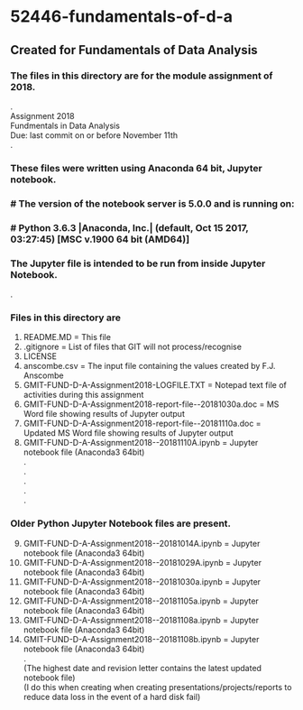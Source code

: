 # 52446-fundamentals-of-d-a
## Created for Fundamentals of Data Analysis

### The files in this directory are for the module assignment of 2018.
.  
Assignment 2018   
Fundmentals in Data Analysis   
Due: last commit on or before November 11th   
.   
### These files were written using Anaconda 64 bit, Jupyter notebook.
### # The version of the notebook server is 5.0.0 and is running on:
### # Python 3.6.3 |Anaconda, Inc.| (default, Oct 15 2017, 03:27:45) [MSC v.1900 64 bit (AMD64)]
### The Jupyter file is intended to be run from inside Jupyter Notebook.  
.   
###  Files in this directory are
 1. README.MD   = This file  
 2. .gitignore  = List of files that GIT will not process/recognise  
 3. LICENSE  
 4. anscombe.csv = The input file containing the values created by F.J. Anscombe  
 5. GMIT-FUND-D-A-Assignment2018-LOGFILE.TXT = Notepad text file of activities during this assignment
 6. GMIT-FUND-D-A-Assignment2018-report-file--20181030a.doc = MS Word file showing results of Jupyter output  
 7. GMIT-FUND-D-A-Assignment2018-report-file--20181110a.doc = Updated MS Word file showing results of Jupyter output  
 8. GMIT-FUND-D-A-Assignment2018--20181110A.ipynb = Jupyter notebook file (Anaconda3 64bit)  
.   
.   
.   
.   
.      
### Older Python Jupyter Notebook files are present.
 9. GMIT-FUND-D-A-Assignment2018--20181014A.ipynb = Jupyter notebook file (Anaconda3 64bit)  
10. GMIT-FUND-D-A-Assignment2018--20181029A.ipynb = Jupyter notebook file (Anaconda3 64bit)  
11. GMIT-FUND-D-A-Assignment2018--20181030a.ipynb = Jupyter notebook file (Anaconda3 64bit)  
12. GMIT-FUND-D-A-Assignment2018--20181105a.ipynb = Jupyter notebook file (Anaconda3 64bit)  
13. GMIT-FUND-D-A-Assignment2018--20181108a.ipynb = Jupyter notebook file (Anaconda3 64bit)  
14. GMIT-FUND-D-A-Assignment2018--20181108b.ipynb = Jupyter notebook file (Anaconda3 64bit)  
.   
(The highest date and revision letter contains the latest updated notebook file)   
(I do this when creating when creating presentations/projects/reports to reduce data loss in the event of a hard disk fail)

